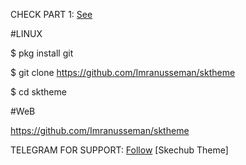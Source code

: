 
CHECK PART 1:  <a href="https://youtu.be/wIQdKPoIvIc">See</a>



#LINUX

$ pkg install git

$ git clone https://github.com/Imranusseman/sktheme

$ cd sktheme


#WeB

https://github.com/Imranusseman/sktheme

TELEGRAM FOR SUPPORT: <a href="https://t.me/pswdev">Follow</a>
[Skechub Theme]
